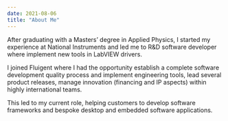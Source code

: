 ```yaml
---
date: 2021-08-06
title: "About Me"
---
```


After graduating with a Masters’ degree in Applied Physics, I started my experience at National Instruments and led me to R&D software developer where implement new tools in LabVIEW drivers.

I joined Fluigent where I had the opportunity establish a complete software development quality process and implement engineering tools, lead several product releases, manage innovation (financing and IP aspects) within highly international teams.

This led to my current role, helping customers to develop software frameworks and bespoke desktop and embedded software applications.
